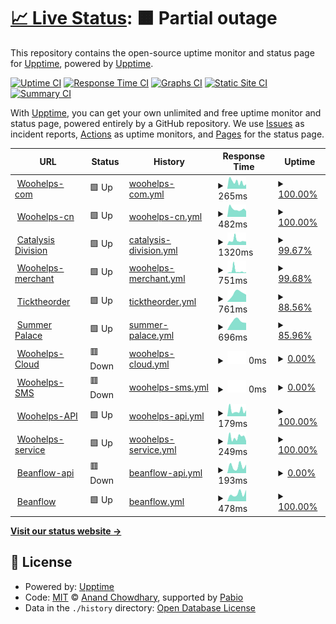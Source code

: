 # [📈 Live Status](https://demo.upptime.js.org): <!--live status--> **🟧 Partial outage**

This repository contains the open-source uptime monitor and status page for [Upptime](https://upptime.js.org), powered by [Upptime](https://github.com/upptime/upptime).

[![Uptime CI](https://github.com/martin-sun/woohelps-upptime/workflows/Uptime%20CI/badge.svg)](https://github.com/martin-sun/woohelps-upptime/actions?query=workflow%3A%22Uptime+CI%22)
[![Response Time CI](https://github.com/martin-sun/woohelps-upptime/workflows/Response%20Time%20CI/badge.svg)](https://github.com/martin-sun/woohelps-upptime/actions?query=workflow%3A%22Response+Time+CI%22)
[![Graphs CI](https://github.com/martin-sun/woohelps-upptime/workflows/Graphs%20CI/badge.svg)](https://github.com/martin-sun/woohelps-upptime/actions?query=workflow%3A%22Graphs+CI%22)
[![Static Site CI](https://github.com/martin-sun/woohelps-upptime/workflows/Static%20Site%20CI/badge.svg)](https://github.com/martin-sun/woohelps-upptime/actions?query=workflow%3A%22Static+Site+CI%22)
[![Summary CI](https://github.com/martin-sun/woohelps-upptime/workflows/Summary%20CI/badge.svg)](https://github.com/martin-sun/woohelps-upptime/actions?query=workflow%3A%22Summary+CI%22)

With [Upptime](https://upptime.js.org), you can get your own unlimited and free uptime monitor and status page, powered entirely by a GitHub repository. We use [Issues](https://github.com/upptime/upptime/issues) as incident reports, [Actions](https://github.com/martin-sun/woohelps-upptime/actions) as uptime monitors, and [Pages](https://demo.upptime.js.org) for the status page.

<!--start: status pages-->
<!-- This summary is generated by Upptime (https://github.com/upptime/upptime) -->
<!-- Do not edit this manually, your changes will be overwritten -->
<!-- prettier-ignore -->
| URL | Status | History | Response Time | Uptime |
| --- | ------ | ------- | ------------- | ------ |
| <img alt="" src="https://icons.duckduckgo.com/ip3/www.woohelps.com.ico" height="13"> [Woohelps-com](https://www.woohelps.com) | 🟩 Up | [woohelps-com.yml](https://github.com/martin-sun/woohelps-upptime/commits/HEAD/history/woohelps-com.yml) | <details><summary><img alt="Response time graph" src="./graphs/woohelps-com/response-time-week.png" height="20"> 265ms</summary><br><a href="https://martin-sun.github.io/woohelps-upptime/history/woohelps-com"><img alt="Response time 265" src="https://img.shields.io/endpoint?url=https%3A%2F%2Fraw.githubusercontent.com%2Fmartin-sun%2Fwoohelps-upptime%2FHEAD%2Fapi%2Fwoohelps-com%2Fresponse-time.json"></a><br><a href="https://martin-sun.github.io/woohelps-upptime/history/woohelps-com"><img alt="24-hour response time 326" src="https://img.shields.io/endpoint?url=https%3A%2F%2Fraw.githubusercontent.com%2Fmartin-sun%2Fwoohelps-upptime%2FHEAD%2Fapi%2Fwoohelps-com%2Fresponse-time-day.json"></a><br><a href="https://martin-sun.github.io/woohelps-upptime/history/woohelps-com"><img alt="7-day response time 265" src="https://img.shields.io/endpoint?url=https%3A%2F%2Fraw.githubusercontent.com%2Fmartin-sun%2Fwoohelps-upptime%2FHEAD%2Fapi%2Fwoohelps-com%2Fresponse-time-week.json"></a><br><a href="https://martin-sun.github.io/woohelps-upptime/history/woohelps-com"><img alt="30-day response time 265" src="https://img.shields.io/endpoint?url=https%3A%2F%2Fraw.githubusercontent.com%2Fmartin-sun%2Fwoohelps-upptime%2FHEAD%2Fapi%2Fwoohelps-com%2Fresponse-time-month.json"></a><br><a href="https://martin-sun.github.io/woohelps-upptime/history/woohelps-com"><img alt="1-year response time 265" src="https://img.shields.io/endpoint?url=https%3A%2F%2Fraw.githubusercontent.com%2Fmartin-sun%2Fwoohelps-upptime%2FHEAD%2Fapi%2Fwoohelps-com%2Fresponse-time-year.json"></a></details> | <details><summary><a href="https://martin-sun.github.io/woohelps-upptime/history/woohelps-com">100.00%</a></summary><a href="https://martin-sun.github.io/woohelps-upptime/history/woohelps-com"><img alt="All-time uptime 100.00%" src="https://img.shields.io/endpoint?url=https%3A%2F%2Fraw.githubusercontent.com%2Fmartin-sun%2Fwoohelps-upptime%2FHEAD%2Fapi%2Fwoohelps-com%2Fuptime.json"></a><br><a href="https://martin-sun.github.io/woohelps-upptime/history/woohelps-com"><img alt="24-hour uptime 100.00%" src="https://img.shields.io/endpoint?url=https%3A%2F%2Fraw.githubusercontent.com%2Fmartin-sun%2Fwoohelps-upptime%2FHEAD%2Fapi%2Fwoohelps-com%2Fuptime-day.json"></a><br><a href="https://martin-sun.github.io/woohelps-upptime/history/woohelps-com"><img alt="7-day uptime 100.00%" src="https://img.shields.io/endpoint?url=https%3A%2F%2Fraw.githubusercontent.com%2Fmartin-sun%2Fwoohelps-upptime%2FHEAD%2Fapi%2Fwoohelps-com%2Fuptime-week.json"></a><br><a href="https://martin-sun.github.io/woohelps-upptime/history/woohelps-com"><img alt="30-day uptime 100.00%" src="https://img.shields.io/endpoint?url=https%3A%2F%2Fraw.githubusercontent.com%2Fmartin-sun%2Fwoohelps-upptime%2FHEAD%2Fapi%2Fwoohelps-com%2Fuptime-month.json"></a><br><a href="https://martin-sun.github.io/woohelps-upptime/history/woohelps-com"><img alt="1-year uptime 100.00%" src="https://img.shields.io/endpoint?url=https%3A%2F%2Fraw.githubusercontent.com%2Fmartin-sun%2Fwoohelps-upptime%2FHEAD%2Fapi%2Fwoohelps-com%2Fuptime-year.json"></a></details>
| <img alt="" src="https://icons.duckduckgo.com/ip3/www.woohelps.cn.ico" height="13"> [Woohelps-cn](https://www.woohelps.cn) | 🟩 Up | [woohelps-cn.yml](https://github.com/martin-sun/woohelps-upptime/commits/HEAD/history/woohelps-cn.yml) | <details><summary><img alt="Response time graph" src="./graphs/woohelps-cn/response-time-week.png" height="20"> 482ms</summary><br><a href="https://martin-sun.github.io/woohelps-upptime/history/woohelps-cn"><img alt="Response time 482" src="https://img.shields.io/endpoint?url=https%3A%2F%2Fraw.githubusercontent.com%2Fmartin-sun%2Fwoohelps-upptime%2FHEAD%2Fapi%2Fwoohelps-cn%2Fresponse-time.json"></a><br><a href="https://martin-sun.github.io/woohelps-upptime/history/woohelps-cn"><img alt="24-hour response time 502" src="https://img.shields.io/endpoint?url=https%3A%2F%2Fraw.githubusercontent.com%2Fmartin-sun%2Fwoohelps-upptime%2FHEAD%2Fapi%2Fwoohelps-cn%2Fresponse-time-day.json"></a><br><a href="https://martin-sun.github.io/woohelps-upptime/history/woohelps-cn"><img alt="7-day response time 482" src="https://img.shields.io/endpoint?url=https%3A%2F%2Fraw.githubusercontent.com%2Fmartin-sun%2Fwoohelps-upptime%2FHEAD%2Fapi%2Fwoohelps-cn%2Fresponse-time-week.json"></a><br><a href="https://martin-sun.github.io/woohelps-upptime/history/woohelps-cn"><img alt="30-day response time 482" src="https://img.shields.io/endpoint?url=https%3A%2F%2Fraw.githubusercontent.com%2Fmartin-sun%2Fwoohelps-upptime%2FHEAD%2Fapi%2Fwoohelps-cn%2Fresponse-time-month.json"></a><br><a href="https://martin-sun.github.io/woohelps-upptime/history/woohelps-cn"><img alt="1-year response time 482" src="https://img.shields.io/endpoint?url=https%3A%2F%2Fraw.githubusercontent.com%2Fmartin-sun%2Fwoohelps-upptime%2FHEAD%2Fapi%2Fwoohelps-cn%2Fresponse-time-year.json"></a></details> | <details><summary><a href="https://martin-sun.github.io/woohelps-upptime/history/woohelps-cn">100.00%</a></summary><a href="https://martin-sun.github.io/woohelps-upptime/history/woohelps-cn"><img alt="All-time uptime 100.00%" src="https://img.shields.io/endpoint?url=https%3A%2F%2Fraw.githubusercontent.com%2Fmartin-sun%2Fwoohelps-upptime%2FHEAD%2Fapi%2Fwoohelps-cn%2Fuptime.json"></a><br><a href="https://martin-sun.github.io/woohelps-upptime/history/woohelps-cn"><img alt="24-hour uptime 100.00%" src="https://img.shields.io/endpoint?url=https%3A%2F%2Fraw.githubusercontent.com%2Fmartin-sun%2Fwoohelps-upptime%2FHEAD%2Fapi%2Fwoohelps-cn%2Fuptime-day.json"></a><br><a href="https://martin-sun.github.io/woohelps-upptime/history/woohelps-cn"><img alt="7-day uptime 100.00%" src="https://img.shields.io/endpoint?url=https%3A%2F%2Fraw.githubusercontent.com%2Fmartin-sun%2Fwoohelps-upptime%2FHEAD%2Fapi%2Fwoohelps-cn%2Fuptime-week.json"></a><br><a href="https://martin-sun.github.io/woohelps-upptime/history/woohelps-cn"><img alt="30-day uptime 100.00%" src="https://img.shields.io/endpoint?url=https%3A%2F%2Fraw.githubusercontent.com%2Fmartin-sun%2Fwoohelps-upptime%2FHEAD%2Fapi%2Fwoohelps-cn%2Fuptime-month.json"></a><br><a href="https://martin-sun.github.io/woohelps-upptime/history/woohelps-cn"><img alt="1-year uptime 100.00%" src="https://img.shields.io/endpoint?url=https%3A%2F%2Fraw.githubusercontent.com%2Fmartin-sun%2Fwoohelps-upptime%2FHEAD%2Fapi%2Fwoohelps-cn%2Fuptime-year.json"></a></details>
| <img alt="" src="https://icons.duckduckgo.com/ip3/www.catalysisdivision.ca.ico" height="13"> [Catalysis Division](https://www.catalysisdivision.ca/) | 🟩 Up | [catalysis-division.yml](https://github.com/martin-sun/woohelps-upptime/commits/HEAD/history/catalysis-division.yml) | <details><summary><img alt="Response time graph" src="./graphs/catalysis-division/response-time-week.png" height="20"> 1320ms</summary><br><a href="https://martin-sun.github.io/woohelps-upptime/history/catalysis-division"><img alt="Response time 1320" src="https://img.shields.io/endpoint?url=https%3A%2F%2Fraw.githubusercontent.com%2Fmartin-sun%2Fwoohelps-upptime%2FHEAD%2Fapi%2Fcatalysis-division%2Fresponse-time.json"></a><br><a href="https://martin-sun.github.io/woohelps-upptime/history/catalysis-division"><img alt="24-hour response time 1734" src="https://img.shields.io/endpoint?url=https%3A%2F%2Fraw.githubusercontent.com%2Fmartin-sun%2Fwoohelps-upptime%2FHEAD%2Fapi%2Fcatalysis-division%2Fresponse-time-day.json"></a><br><a href="https://martin-sun.github.io/woohelps-upptime/history/catalysis-division"><img alt="7-day response time 1320" src="https://img.shields.io/endpoint?url=https%3A%2F%2Fraw.githubusercontent.com%2Fmartin-sun%2Fwoohelps-upptime%2FHEAD%2Fapi%2Fcatalysis-division%2Fresponse-time-week.json"></a><br><a href="https://martin-sun.github.io/woohelps-upptime/history/catalysis-division"><img alt="30-day response time 1320" src="https://img.shields.io/endpoint?url=https%3A%2F%2Fraw.githubusercontent.com%2Fmartin-sun%2Fwoohelps-upptime%2FHEAD%2Fapi%2Fcatalysis-division%2Fresponse-time-month.json"></a><br><a href="https://martin-sun.github.io/woohelps-upptime/history/catalysis-division"><img alt="1-year response time 1320" src="https://img.shields.io/endpoint?url=https%3A%2F%2Fraw.githubusercontent.com%2Fmartin-sun%2Fwoohelps-upptime%2FHEAD%2Fapi%2Fcatalysis-division%2Fresponse-time-year.json"></a></details> | <details><summary><a href="https://martin-sun.github.io/woohelps-upptime/history/catalysis-division">99.67%</a></summary><a href="https://martin-sun.github.io/woohelps-upptime/history/catalysis-division"><img alt="All-time uptime 99.67%" src="https://img.shields.io/endpoint?url=https%3A%2F%2Fraw.githubusercontent.com%2Fmartin-sun%2Fwoohelps-upptime%2FHEAD%2Fapi%2Fcatalysis-division%2Fuptime.json"></a><br><a href="https://martin-sun.github.io/woohelps-upptime/history/catalysis-division"><img alt="24-hour uptime 100.00%" src="https://img.shields.io/endpoint?url=https%3A%2F%2Fraw.githubusercontent.com%2Fmartin-sun%2Fwoohelps-upptime%2FHEAD%2Fapi%2Fcatalysis-division%2Fuptime-day.json"></a><br><a href="https://martin-sun.github.io/woohelps-upptime/history/catalysis-division"><img alt="7-day uptime 99.67%" src="https://img.shields.io/endpoint?url=https%3A%2F%2Fraw.githubusercontent.com%2Fmartin-sun%2Fwoohelps-upptime%2FHEAD%2Fapi%2Fcatalysis-division%2Fuptime-week.json"></a><br><a href="https://martin-sun.github.io/woohelps-upptime/history/catalysis-division"><img alt="30-day uptime 99.67%" src="https://img.shields.io/endpoint?url=https%3A%2F%2Fraw.githubusercontent.com%2Fmartin-sun%2Fwoohelps-upptime%2FHEAD%2Fapi%2Fcatalysis-division%2Fuptime-month.json"></a><br><a href="https://martin-sun.github.io/woohelps-upptime/history/catalysis-division"><img alt="1-year uptime 99.67%" src="https://img.shields.io/endpoint?url=https%3A%2F%2Fraw.githubusercontent.com%2Fmartin-sun%2Fwoohelps-upptime%2FHEAD%2Fapi%2Fcatalysis-division%2Fuptime-year.json"></a></details>
| <img alt="" src="https://icons.duckduckgo.com/ip3/merchant.woohelps.com.ico" height="13"> [Woohelps-merchant](https://merchant.woohelps.com) | 🟩 Up | [woohelps-merchant.yml](https://github.com/martin-sun/woohelps-upptime/commits/HEAD/history/woohelps-merchant.yml) | <details><summary><img alt="Response time graph" src="./graphs/woohelps-merchant/response-time-week.png" height="20"> 751ms</summary><br><a href="https://martin-sun.github.io/woohelps-upptime/history/woohelps-merchant"><img alt="Response time 751" src="https://img.shields.io/endpoint?url=https%3A%2F%2Fraw.githubusercontent.com%2Fmartin-sun%2Fwoohelps-upptime%2FHEAD%2Fapi%2Fwoohelps-merchant%2Fresponse-time.json"></a><br><a href="https://martin-sun.github.io/woohelps-upptime/history/woohelps-merchant"><img alt="24-hour response time 1287" src="https://img.shields.io/endpoint?url=https%3A%2F%2Fraw.githubusercontent.com%2Fmartin-sun%2Fwoohelps-upptime%2FHEAD%2Fapi%2Fwoohelps-merchant%2Fresponse-time-day.json"></a><br><a href="https://martin-sun.github.io/woohelps-upptime/history/woohelps-merchant"><img alt="7-day response time 751" src="https://img.shields.io/endpoint?url=https%3A%2F%2Fraw.githubusercontent.com%2Fmartin-sun%2Fwoohelps-upptime%2FHEAD%2Fapi%2Fwoohelps-merchant%2Fresponse-time-week.json"></a><br><a href="https://martin-sun.github.io/woohelps-upptime/history/woohelps-merchant"><img alt="30-day response time 751" src="https://img.shields.io/endpoint?url=https%3A%2F%2Fraw.githubusercontent.com%2Fmartin-sun%2Fwoohelps-upptime%2FHEAD%2Fapi%2Fwoohelps-merchant%2Fresponse-time-month.json"></a><br><a href="https://martin-sun.github.io/woohelps-upptime/history/woohelps-merchant"><img alt="1-year response time 751" src="https://img.shields.io/endpoint?url=https%3A%2F%2Fraw.githubusercontent.com%2Fmartin-sun%2Fwoohelps-upptime%2FHEAD%2Fapi%2Fwoohelps-merchant%2Fresponse-time-year.json"></a></details> | <details><summary><a href="https://martin-sun.github.io/woohelps-upptime/history/woohelps-merchant">99.68%</a></summary><a href="https://martin-sun.github.io/woohelps-upptime/history/woohelps-merchant"><img alt="All-time uptime 99.68%" src="https://img.shields.io/endpoint?url=https%3A%2F%2Fraw.githubusercontent.com%2Fmartin-sun%2Fwoohelps-upptime%2FHEAD%2Fapi%2Fwoohelps-merchant%2Fuptime.json"></a><br><a href="https://martin-sun.github.io/woohelps-upptime/history/woohelps-merchant"><img alt="24-hour uptime 100.00%" src="https://img.shields.io/endpoint?url=https%3A%2F%2Fraw.githubusercontent.com%2Fmartin-sun%2Fwoohelps-upptime%2FHEAD%2Fapi%2Fwoohelps-merchant%2Fuptime-day.json"></a><br><a href="https://martin-sun.github.io/woohelps-upptime/history/woohelps-merchant"><img alt="7-day uptime 99.68%" src="https://img.shields.io/endpoint?url=https%3A%2F%2Fraw.githubusercontent.com%2Fmartin-sun%2Fwoohelps-upptime%2FHEAD%2Fapi%2Fwoohelps-merchant%2Fuptime-week.json"></a><br><a href="https://martin-sun.github.io/woohelps-upptime/history/woohelps-merchant"><img alt="30-day uptime 99.68%" src="https://img.shields.io/endpoint?url=https%3A%2F%2Fraw.githubusercontent.com%2Fmartin-sun%2Fwoohelps-upptime%2FHEAD%2Fapi%2Fwoohelps-merchant%2Fuptime-month.json"></a><br><a href="https://martin-sun.github.io/woohelps-upptime/history/woohelps-merchant"><img alt="1-year uptime 99.68%" src="https://img.shields.io/endpoint?url=https%3A%2F%2Fraw.githubusercontent.com%2Fmartin-sun%2Fwoohelps-upptime%2FHEAD%2Fapi%2Fwoohelps-merchant%2Fuptime-year.json"></a></details>
| <img alt="" src="https://icons.duckduckgo.com/ip3/www.ticktheorder.com.ico" height="13"> [Ticktheorder](https://www.ticktheorder.com) | 🟩 Up | [ticktheorder.yml](https://github.com/martin-sun/woohelps-upptime/commits/HEAD/history/ticktheorder.yml) | <details><summary><img alt="Response time graph" src="./graphs/ticktheorder/response-time-week.png" height="20"> 761ms</summary><br><a href="https://martin-sun.github.io/woohelps-upptime/history/ticktheorder"><img alt="Response time 761" src="https://img.shields.io/endpoint?url=https%3A%2F%2Fraw.githubusercontent.com%2Fmartin-sun%2Fwoohelps-upptime%2FHEAD%2Fapi%2Fticktheorder%2Fresponse-time.json"></a><br><a href="https://martin-sun.github.io/woohelps-upptime/history/ticktheorder"><img alt="24-hour response time 1370" src="https://img.shields.io/endpoint?url=https%3A%2F%2Fraw.githubusercontent.com%2Fmartin-sun%2Fwoohelps-upptime%2FHEAD%2Fapi%2Fticktheorder%2Fresponse-time-day.json"></a><br><a href="https://martin-sun.github.io/woohelps-upptime/history/ticktheorder"><img alt="7-day response time 761" src="https://img.shields.io/endpoint?url=https%3A%2F%2Fraw.githubusercontent.com%2Fmartin-sun%2Fwoohelps-upptime%2FHEAD%2Fapi%2Fticktheorder%2Fresponse-time-week.json"></a><br><a href="https://martin-sun.github.io/woohelps-upptime/history/ticktheorder"><img alt="30-day response time 761" src="https://img.shields.io/endpoint?url=https%3A%2F%2Fraw.githubusercontent.com%2Fmartin-sun%2Fwoohelps-upptime%2FHEAD%2Fapi%2Fticktheorder%2Fresponse-time-month.json"></a><br><a href="https://martin-sun.github.io/woohelps-upptime/history/ticktheorder"><img alt="1-year response time 761" src="https://img.shields.io/endpoint?url=https%3A%2F%2Fraw.githubusercontent.com%2Fmartin-sun%2Fwoohelps-upptime%2FHEAD%2Fapi%2Fticktheorder%2Fresponse-time-year.json"></a></details> | <details><summary><a href="https://martin-sun.github.io/woohelps-upptime/history/ticktheorder">88.56%</a></summary><a href="https://martin-sun.github.io/woohelps-upptime/history/ticktheorder"><img alt="All-time uptime 88.56%" src="https://img.shields.io/endpoint?url=https%3A%2F%2Fraw.githubusercontent.com%2Fmartin-sun%2Fwoohelps-upptime%2FHEAD%2Fapi%2Fticktheorder%2Fuptime.json"></a><br><a href="https://martin-sun.github.io/woohelps-upptime/history/ticktheorder"><img alt="24-hour uptime 100.00%" src="https://img.shields.io/endpoint?url=https%3A%2F%2Fraw.githubusercontent.com%2Fmartin-sun%2Fwoohelps-upptime%2FHEAD%2Fapi%2Fticktheorder%2Fuptime-day.json"></a><br><a href="https://martin-sun.github.io/woohelps-upptime/history/ticktheorder"><img alt="7-day uptime 88.56%" src="https://img.shields.io/endpoint?url=https%3A%2F%2Fraw.githubusercontent.com%2Fmartin-sun%2Fwoohelps-upptime%2FHEAD%2Fapi%2Fticktheorder%2Fuptime-week.json"></a><br><a href="https://martin-sun.github.io/woohelps-upptime/history/ticktheorder"><img alt="30-day uptime 88.56%" src="https://img.shields.io/endpoint?url=https%3A%2F%2Fraw.githubusercontent.com%2Fmartin-sun%2Fwoohelps-upptime%2FHEAD%2Fapi%2Fticktheorder%2Fuptime-month.json"></a><br><a href="https://martin-sun.github.io/woohelps-upptime/history/ticktheorder"><img alt="1-year uptime 88.56%" src="https://img.shields.io/endpoint?url=https%3A%2F%2Fraw.githubusercontent.com%2Fmartin-sun%2Fwoohelps-upptime%2FHEAD%2Fapi%2Fticktheorder%2Fuptime-year.json"></a></details>
| <img alt="" src="https://icons.duckduckgo.com/ip3/www.summerpalace.ca.ico" height="13"> [Summer Palace](https://www.summerpalace.ca) | 🟩 Up | [summer-palace.yml](https://github.com/martin-sun/woohelps-upptime/commits/HEAD/history/summer-palace.yml) | <details><summary><img alt="Response time graph" src="./graphs/summer-palace/response-time-week.png" height="20"> 696ms</summary><br><a href="https://martin-sun.github.io/woohelps-upptime/history/summer-palace"><img alt="Response time 696" src="https://img.shields.io/endpoint?url=https%3A%2F%2Fraw.githubusercontent.com%2Fmartin-sun%2Fwoohelps-upptime%2FHEAD%2Fapi%2Fsummer-palace%2Fresponse-time.json"></a><br><a href="https://martin-sun.github.io/woohelps-upptime/history/summer-palace"><img alt="24-hour response time 1252" src="https://img.shields.io/endpoint?url=https%3A%2F%2Fraw.githubusercontent.com%2Fmartin-sun%2Fwoohelps-upptime%2FHEAD%2Fapi%2Fsummer-palace%2Fresponse-time-day.json"></a><br><a href="https://martin-sun.github.io/woohelps-upptime/history/summer-palace"><img alt="7-day response time 696" src="https://img.shields.io/endpoint?url=https%3A%2F%2Fraw.githubusercontent.com%2Fmartin-sun%2Fwoohelps-upptime%2FHEAD%2Fapi%2Fsummer-palace%2Fresponse-time-week.json"></a><br><a href="https://martin-sun.github.io/woohelps-upptime/history/summer-palace"><img alt="30-day response time 696" src="https://img.shields.io/endpoint?url=https%3A%2F%2Fraw.githubusercontent.com%2Fmartin-sun%2Fwoohelps-upptime%2FHEAD%2Fapi%2Fsummer-palace%2Fresponse-time-month.json"></a><br><a href="https://martin-sun.github.io/woohelps-upptime/history/summer-palace"><img alt="1-year response time 696" src="https://img.shields.io/endpoint?url=https%3A%2F%2Fraw.githubusercontent.com%2Fmartin-sun%2Fwoohelps-upptime%2FHEAD%2Fapi%2Fsummer-palace%2Fresponse-time-year.json"></a></details> | <details><summary><a href="https://martin-sun.github.io/woohelps-upptime/history/summer-palace">85.96%</a></summary><a href="https://martin-sun.github.io/woohelps-upptime/history/summer-palace"><img alt="All-time uptime 85.96%" src="https://img.shields.io/endpoint?url=https%3A%2F%2Fraw.githubusercontent.com%2Fmartin-sun%2Fwoohelps-upptime%2FHEAD%2Fapi%2Fsummer-palace%2Fuptime.json"></a><br><a href="https://martin-sun.github.io/woohelps-upptime/history/summer-palace"><img alt="24-hour uptime 100.00%" src="https://img.shields.io/endpoint?url=https%3A%2F%2Fraw.githubusercontent.com%2Fmartin-sun%2Fwoohelps-upptime%2FHEAD%2Fapi%2Fsummer-palace%2Fuptime-day.json"></a><br><a href="https://martin-sun.github.io/woohelps-upptime/history/summer-palace"><img alt="7-day uptime 85.96%" src="https://img.shields.io/endpoint?url=https%3A%2F%2Fraw.githubusercontent.com%2Fmartin-sun%2Fwoohelps-upptime%2FHEAD%2Fapi%2Fsummer-palace%2Fuptime-week.json"></a><br><a href="https://martin-sun.github.io/woohelps-upptime/history/summer-palace"><img alt="30-day uptime 85.96%" src="https://img.shields.io/endpoint?url=https%3A%2F%2Fraw.githubusercontent.com%2Fmartin-sun%2Fwoohelps-upptime%2FHEAD%2Fapi%2Fsummer-palace%2Fuptime-month.json"></a><br><a href="https://martin-sun.github.io/woohelps-upptime/history/summer-palace"><img alt="1-year uptime 85.96%" src="https://img.shields.io/endpoint?url=https%3A%2F%2Fraw.githubusercontent.com%2Fmartin-sun%2Fwoohelps-upptime%2FHEAD%2Fapi%2Fsummer-palace%2Fuptime-year.json"></a></details>
| <img alt="" src="https://icons.duckduckgo.com/ip3/cloud.woohelps.com.ico" height="13"> [Woohelps-Cloud](https://cloud.woohelps.com) | 🟥 Down | [woohelps-cloud.yml](https://github.com/martin-sun/woohelps-upptime/commits/HEAD/history/woohelps-cloud.yml) | <details><summary><img alt="Response time graph" src="./graphs/woohelps-cloud/response-time-week.png" height="20"> 0ms</summary><br><a href="https://martin-sun.github.io/woohelps-upptime/history/woohelps-cloud"><img alt="Response time 0" src="https://img.shields.io/endpoint?url=https%3A%2F%2Fraw.githubusercontent.com%2Fmartin-sun%2Fwoohelps-upptime%2FHEAD%2Fapi%2Fwoohelps-cloud%2Fresponse-time.json"></a><br><a href="https://martin-sun.github.io/woohelps-upptime/history/woohelps-cloud"><img alt="24-hour response time 0" src="https://img.shields.io/endpoint?url=https%3A%2F%2Fraw.githubusercontent.com%2Fmartin-sun%2Fwoohelps-upptime%2FHEAD%2Fapi%2Fwoohelps-cloud%2Fresponse-time-day.json"></a><br><a href="https://martin-sun.github.io/woohelps-upptime/history/woohelps-cloud"><img alt="7-day response time 0" src="https://img.shields.io/endpoint?url=https%3A%2F%2Fraw.githubusercontent.com%2Fmartin-sun%2Fwoohelps-upptime%2FHEAD%2Fapi%2Fwoohelps-cloud%2Fresponse-time-week.json"></a><br><a href="https://martin-sun.github.io/woohelps-upptime/history/woohelps-cloud"><img alt="30-day response time 0" src="https://img.shields.io/endpoint?url=https%3A%2F%2Fraw.githubusercontent.com%2Fmartin-sun%2Fwoohelps-upptime%2FHEAD%2Fapi%2Fwoohelps-cloud%2Fresponse-time-month.json"></a><br><a href="https://martin-sun.github.io/woohelps-upptime/history/woohelps-cloud"><img alt="1-year response time 0" src="https://img.shields.io/endpoint?url=https%3A%2F%2Fraw.githubusercontent.com%2Fmartin-sun%2Fwoohelps-upptime%2FHEAD%2Fapi%2Fwoohelps-cloud%2Fresponse-time-year.json"></a></details> | <details><summary><a href="https://martin-sun.github.io/woohelps-upptime/history/woohelps-cloud">0.00%</a></summary><a href="https://martin-sun.github.io/woohelps-upptime/history/woohelps-cloud"><img alt="All-time uptime 0.00%" src="https://img.shields.io/endpoint?url=https%3A%2F%2Fraw.githubusercontent.com%2Fmartin-sun%2Fwoohelps-upptime%2FHEAD%2Fapi%2Fwoohelps-cloud%2Fuptime.json"></a><br><a href="https://martin-sun.github.io/woohelps-upptime/history/woohelps-cloud"><img alt="24-hour uptime 0.00%" src="https://img.shields.io/endpoint?url=https%3A%2F%2Fraw.githubusercontent.com%2Fmartin-sun%2Fwoohelps-upptime%2FHEAD%2Fapi%2Fwoohelps-cloud%2Fuptime-day.json"></a><br><a href="https://martin-sun.github.io/woohelps-upptime/history/woohelps-cloud"><img alt="7-day uptime 0.00%" src="https://img.shields.io/endpoint?url=https%3A%2F%2Fraw.githubusercontent.com%2Fmartin-sun%2Fwoohelps-upptime%2FHEAD%2Fapi%2Fwoohelps-cloud%2Fuptime-week.json"></a><br><a href="https://martin-sun.github.io/woohelps-upptime/history/woohelps-cloud"><img alt="30-day uptime 0.00%" src="https://img.shields.io/endpoint?url=https%3A%2F%2Fraw.githubusercontent.com%2Fmartin-sun%2Fwoohelps-upptime%2FHEAD%2Fapi%2Fwoohelps-cloud%2Fuptime-month.json"></a><br><a href="https://martin-sun.github.io/woohelps-upptime/history/woohelps-cloud"><img alt="1-year uptime 0.00%" src="https://img.shields.io/endpoint?url=https%3A%2F%2Fraw.githubusercontent.com%2Fmartin-sun%2Fwoohelps-upptime%2FHEAD%2Fapi%2Fwoohelps-cloud%2Fuptime-year.json"></a></details>
| <img alt="" src="https://icons.duckduckgo.com/ip3/sms.woohelps.com.ico" height="13"> [Woohelps-SMS](https://sms.woohelps.com) | 🟥 Down | [woohelps-sms.yml](https://github.com/martin-sun/woohelps-upptime/commits/HEAD/history/woohelps-sms.yml) | <details><summary><img alt="Response time graph" src="./graphs/woohelps-sms/response-time-week.png" height="20"> 0ms</summary><br><a href="https://martin-sun.github.io/woohelps-upptime/history/woohelps-sms"><img alt="Response time 0" src="https://img.shields.io/endpoint?url=https%3A%2F%2Fraw.githubusercontent.com%2Fmartin-sun%2Fwoohelps-upptime%2FHEAD%2Fapi%2Fwoohelps-sms%2Fresponse-time.json"></a><br><a href="https://martin-sun.github.io/woohelps-upptime/history/woohelps-sms"><img alt="24-hour response time 0" src="https://img.shields.io/endpoint?url=https%3A%2F%2Fraw.githubusercontent.com%2Fmartin-sun%2Fwoohelps-upptime%2FHEAD%2Fapi%2Fwoohelps-sms%2Fresponse-time-day.json"></a><br><a href="https://martin-sun.github.io/woohelps-upptime/history/woohelps-sms"><img alt="7-day response time 0" src="https://img.shields.io/endpoint?url=https%3A%2F%2Fraw.githubusercontent.com%2Fmartin-sun%2Fwoohelps-upptime%2FHEAD%2Fapi%2Fwoohelps-sms%2Fresponse-time-week.json"></a><br><a href="https://martin-sun.github.io/woohelps-upptime/history/woohelps-sms"><img alt="30-day response time 0" src="https://img.shields.io/endpoint?url=https%3A%2F%2Fraw.githubusercontent.com%2Fmartin-sun%2Fwoohelps-upptime%2FHEAD%2Fapi%2Fwoohelps-sms%2Fresponse-time-month.json"></a><br><a href="https://martin-sun.github.io/woohelps-upptime/history/woohelps-sms"><img alt="1-year response time 0" src="https://img.shields.io/endpoint?url=https%3A%2F%2Fraw.githubusercontent.com%2Fmartin-sun%2Fwoohelps-upptime%2FHEAD%2Fapi%2Fwoohelps-sms%2Fresponse-time-year.json"></a></details> | <details><summary><a href="https://martin-sun.github.io/woohelps-upptime/history/woohelps-sms">0.00%</a></summary><a href="https://martin-sun.github.io/woohelps-upptime/history/woohelps-sms"><img alt="All-time uptime 0.00%" src="https://img.shields.io/endpoint?url=https%3A%2F%2Fraw.githubusercontent.com%2Fmartin-sun%2Fwoohelps-upptime%2FHEAD%2Fapi%2Fwoohelps-sms%2Fuptime.json"></a><br><a href="https://martin-sun.github.io/woohelps-upptime/history/woohelps-sms"><img alt="24-hour uptime 0.00%" src="https://img.shields.io/endpoint?url=https%3A%2F%2Fraw.githubusercontent.com%2Fmartin-sun%2Fwoohelps-upptime%2FHEAD%2Fapi%2Fwoohelps-sms%2Fuptime-day.json"></a><br><a href="https://martin-sun.github.io/woohelps-upptime/history/woohelps-sms"><img alt="7-day uptime 0.00%" src="https://img.shields.io/endpoint?url=https%3A%2F%2Fraw.githubusercontent.com%2Fmartin-sun%2Fwoohelps-upptime%2FHEAD%2Fapi%2Fwoohelps-sms%2Fuptime-week.json"></a><br><a href="https://martin-sun.github.io/woohelps-upptime/history/woohelps-sms"><img alt="30-day uptime 0.00%" src="https://img.shields.io/endpoint?url=https%3A%2F%2Fraw.githubusercontent.com%2Fmartin-sun%2Fwoohelps-upptime%2FHEAD%2Fapi%2Fwoohelps-sms%2Fuptime-month.json"></a><br><a href="https://martin-sun.github.io/woohelps-upptime/history/woohelps-sms"><img alt="1-year uptime 0.00%" src="https://img.shields.io/endpoint?url=https%3A%2F%2Fraw.githubusercontent.com%2Fmartin-sun%2Fwoohelps-upptime%2FHEAD%2Fapi%2Fwoohelps-sms%2Fuptime-year.json"></a></details>
| <img alt="" src="https://icons.duckduckgo.com/ip3/api.woohelps.com.ico" height="13"> [Woohelps-API](https://api.woohelps.com) | 🟩 Up | [woohelps-api.yml](https://github.com/martin-sun/woohelps-upptime/commits/HEAD/history/woohelps-api.yml) | <details><summary><img alt="Response time graph" src="./graphs/woohelps-api/response-time-week.png" height="20"> 179ms</summary><br><a href="https://martin-sun.github.io/woohelps-upptime/history/woohelps-api"><img alt="Response time 179" src="https://img.shields.io/endpoint?url=https%3A%2F%2Fraw.githubusercontent.com%2Fmartin-sun%2Fwoohelps-upptime%2FHEAD%2Fapi%2Fwoohelps-api%2Fresponse-time.json"></a><br><a href="https://martin-sun.github.io/woohelps-upptime/history/woohelps-api"><img alt="24-hour response time 188" src="https://img.shields.io/endpoint?url=https%3A%2F%2Fraw.githubusercontent.com%2Fmartin-sun%2Fwoohelps-upptime%2FHEAD%2Fapi%2Fwoohelps-api%2Fresponse-time-day.json"></a><br><a href="https://martin-sun.github.io/woohelps-upptime/history/woohelps-api"><img alt="7-day response time 179" src="https://img.shields.io/endpoint?url=https%3A%2F%2Fraw.githubusercontent.com%2Fmartin-sun%2Fwoohelps-upptime%2FHEAD%2Fapi%2Fwoohelps-api%2Fresponse-time-week.json"></a><br><a href="https://martin-sun.github.io/woohelps-upptime/history/woohelps-api"><img alt="30-day response time 179" src="https://img.shields.io/endpoint?url=https%3A%2F%2Fraw.githubusercontent.com%2Fmartin-sun%2Fwoohelps-upptime%2FHEAD%2Fapi%2Fwoohelps-api%2Fresponse-time-month.json"></a><br><a href="https://martin-sun.github.io/woohelps-upptime/history/woohelps-api"><img alt="1-year response time 179" src="https://img.shields.io/endpoint?url=https%3A%2F%2Fraw.githubusercontent.com%2Fmartin-sun%2Fwoohelps-upptime%2FHEAD%2Fapi%2Fwoohelps-api%2Fresponse-time-year.json"></a></details> | <details><summary><a href="https://martin-sun.github.io/woohelps-upptime/history/woohelps-api">100.00%</a></summary><a href="https://martin-sun.github.io/woohelps-upptime/history/woohelps-api"><img alt="All-time uptime 100.00%" src="https://img.shields.io/endpoint?url=https%3A%2F%2Fraw.githubusercontent.com%2Fmartin-sun%2Fwoohelps-upptime%2FHEAD%2Fapi%2Fwoohelps-api%2Fuptime.json"></a><br><a href="https://martin-sun.github.io/woohelps-upptime/history/woohelps-api"><img alt="24-hour uptime 100.00%" src="https://img.shields.io/endpoint?url=https%3A%2F%2Fraw.githubusercontent.com%2Fmartin-sun%2Fwoohelps-upptime%2FHEAD%2Fapi%2Fwoohelps-api%2Fuptime-day.json"></a><br><a href="https://martin-sun.github.io/woohelps-upptime/history/woohelps-api"><img alt="7-day uptime 100.00%" src="https://img.shields.io/endpoint?url=https%3A%2F%2Fraw.githubusercontent.com%2Fmartin-sun%2Fwoohelps-upptime%2FHEAD%2Fapi%2Fwoohelps-api%2Fuptime-week.json"></a><br><a href="https://martin-sun.github.io/woohelps-upptime/history/woohelps-api"><img alt="30-day uptime 100.00%" src="https://img.shields.io/endpoint?url=https%3A%2F%2Fraw.githubusercontent.com%2Fmartin-sun%2Fwoohelps-upptime%2FHEAD%2Fapi%2Fwoohelps-api%2Fuptime-month.json"></a><br><a href="https://martin-sun.github.io/woohelps-upptime/history/woohelps-api"><img alt="1-year uptime 100.00%" src="https://img.shields.io/endpoint?url=https%3A%2F%2Fraw.githubusercontent.com%2Fmartin-sun%2Fwoohelps-upptime%2FHEAD%2Fapi%2Fwoohelps-api%2Fuptime-year.json"></a></details>
| <img alt="" src="https://icons.duckduckgo.com/ip3/service.woohelps.com.ico" height="13"> [Woohelps-service](https://service.woohelps.com) | 🟩 Up | [woohelps-service.yml](https://github.com/martin-sun/woohelps-upptime/commits/HEAD/history/woohelps-service.yml) | <details><summary><img alt="Response time graph" src="./graphs/woohelps-service/response-time-week.png" height="20"> 249ms</summary><br><a href="https://martin-sun.github.io/woohelps-upptime/history/woohelps-service"><img alt="Response time 249" src="https://img.shields.io/endpoint?url=https%3A%2F%2Fraw.githubusercontent.com%2Fmartin-sun%2Fwoohelps-upptime%2FHEAD%2Fapi%2Fwoohelps-service%2Fresponse-time.json"></a><br><a href="https://martin-sun.github.io/woohelps-upptime/history/woohelps-service"><img alt="24-hour response time 303" src="https://img.shields.io/endpoint?url=https%3A%2F%2Fraw.githubusercontent.com%2Fmartin-sun%2Fwoohelps-upptime%2FHEAD%2Fapi%2Fwoohelps-service%2Fresponse-time-day.json"></a><br><a href="https://martin-sun.github.io/woohelps-upptime/history/woohelps-service"><img alt="7-day response time 249" src="https://img.shields.io/endpoint?url=https%3A%2F%2Fraw.githubusercontent.com%2Fmartin-sun%2Fwoohelps-upptime%2FHEAD%2Fapi%2Fwoohelps-service%2Fresponse-time-week.json"></a><br><a href="https://martin-sun.github.io/woohelps-upptime/history/woohelps-service"><img alt="30-day response time 249" src="https://img.shields.io/endpoint?url=https%3A%2F%2Fraw.githubusercontent.com%2Fmartin-sun%2Fwoohelps-upptime%2FHEAD%2Fapi%2Fwoohelps-service%2Fresponse-time-month.json"></a><br><a href="https://martin-sun.github.io/woohelps-upptime/history/woohelps-service"><img alt="1-year response time 249" src="https://img.shields.io/endpoint?url=https%3A%2F%2Fraw.githubusercontent.com%2Fmartin-sun%2Fwoohelps-upptime%2FHEAD%2Fapi%2Fwoohelps-service%2Fresponse-time-year.json"></a></details> | <details><summary><a href="https://martin-sun.github.io/woohelps-upptime/history/woohelps-service">100.00%</a></summary><a href="https://martin-sun.github.io/woohelps-upptime/history/woohelps-service"><img alt="All-time uptime 100.00%" src="https://img.shields.io/endpoint?url=https%3A%2F%2Fraw.githubusercontent.com%2Fmartin-sun%2Fwoohelps-upptime%2FHEAD%2Fapi%2Fwoohelps-service%2Fuptime.json"></a><br><a href="https://martin-sun.github.io/woohelps-upptime/history/woohelps-service"><img alt="24-hour uptime 100.00%" src="https://img.shields.io/endpoint?url=https%3A%2F%2Fraw.githubusercontent.com%2Fmartin-sun%2Fwoohelps-upptime%2FHEAD%2Fapi%2Fwoohelps-service%2Fuptime-day.json"></a><br><a href="https://martin-sun.github.io/woohelps-upptime/history/woohelps-service"><img alt="7-day uptime 100.00%" src="https://img.shields.io/endpoint?url=https%3A%2F%2Fraw.githubusercontent.com%2Fmartin-sun%2Fwoohelps-upptime%2FHEAD%2Fapi%2Fwoohelps-service%2Fuptime-week.json"></a><br><a href="https://martin-sun.github.io/woohelps-upptime/history/woohelps-service"><img alt="30-day uptime 100.00%" src="https://img.shields.io/endpoint?url=https%3A%2F%2Fraw.githubusercontent.com%2Fmartin-sun%2Fwoohelps-upptime%2FHEAD%2Fapi%2Fwoohelps-service%2Fuptime-month.json"></a><br><a href="https://martin-sun.github.io/woohelps-upptime/history/woohelps-service"><img alt="1-year uptime 100.00%" src="https://img.shields.io/endpoint?url=https%3A%2F%2Fraw.githubusercontent.com%2Fmartin-sun%2Fwoohelps-upptime%2FHEAD%2Fapi%2Fwoohelps-service%2Fuptime-year.json"></a></details>
| <img alt="" src="https://icons.duckduckgo.com/ip3/api.beanflow.ai.ico" height="13"> [Beanflow-api](https://api.beanflow.ai) | 🟥 Down | [beanflow-api.yml](https://github.com/martin-sun/woohelps-upptime/commits/HEAD/history/beanflow-api.yml) | <details><summary><img alt="Response time graph" src="./graphs/beanflow-api/response-time-week.png" height="20"> 193ms</summary><br><a href="https://martin-sun.github.io/woohelps-upptime/history/beanflow-api"><img alt="Response time 193" src="https://img.shields.io/endpoint?url=https%3A%2F%2Fraw.githubusercontent.com%2Fmartin-sun%2Fwoohelps-upptime%2FHEAD%2Fapi%2Fbeanflow-api%2Fresponse-time.json"></a><br><a href="https://martin-sun.github.io/woohelps-upptime/history/beanflow-api"><img alt="24-hour response time 215" src="https://img.shields.io/endpoint?url=https%3A%2F%2Fraw.githubusercontent.com%2Fmartin-sun%2Fwoohelps-upptime%2FHEAD%2Fapi%2Fbeanflow-api%2Fresponse-time-day.json"></a><br><a href="https://martin-sun.github.io/woohelps-upptime/history/beanflow-api"><img alt="7-day response time 193" src="https://img.shields.io/endpoint?url=https%3A%2F%2Fraw.githubusercontent.com%2Fmartin-sun%2Fwoohelps-upptime%2FHEAD%2Fapi%2Fbeanflow-api%2Fresponse-time-week.json"></a><br><a href="https://martin-sun.github.io/woohelps-upptime/history/beanflow-api"><img alt="30-day response time 193" src="https://img.shields.io/endpoint?url=https%3A%2F%2Fraw.githubusercontent.com%2Fmartin-sun%2Fwoohelps-upptime%2FHEAD%2Fapi%2Fbeanflow-api%2Fresponse-time-month.json"></a><br><a href="https://martin-sun.github.io/woohelps-upptime/history/beanflow-api"><img alt="1-year response time 193" src="https://img.shields.io/endpoint?url=https%3A%2F%2Fraw.githubusercontent.com%2Fmartin-sun%2Fwoohelps-upptime%2FHEAD%2Fapi%2Fbeanflow-api%2Fresponse-time-year.json"></a></details> | <details><summary><a href="https://martin-sun.github.io/woohelps-upptime/history/beanflow-api">0.00%</a></summary><a href="https://martin-sun.github.io/woohelps-upptime/history/beanflow-api"><img alt="All-time uptime 0.00%" src="https://img.shields.io/endpoint?url=https%3A%2F%2Fraw.githubusercontent.com%2Fmartin-sun%2Fwoohelps-upptime%2FHEAD%2Fapi%2Fbeanflow-api%2Fuptime.json"></a><br><a href="https://martin-sun.github.io/woohelps-upptime/history/beanflow-api"><img alt="24-hour uptime 0.00%" src="https://img.shields.io/endpoint?url=https%3A%2F%2Fraw.githubusercontent.com%2Fmartin-sun%2Fwoohelps-upptime%2FHEAD%2Fapi%2Fbeanflow-api%2Fuptime-day.json"></a><br><a href="https://martin-sun.github.io/woohelps-upptime/history/beanflow-api"><img alt="7-day uptime 0.00%" src="https://img.shields.io/endpoint?url=https%3A%2F%2Fraw.githubusercontent.com%2Fmartin-sun%2Fwoohelps-upptime%2FHEAD%2Fapi%2Fbeanflow-api%2Fuptime-week.json"></a><br><a href="https://martin-sun.github.io/woohelps-upptime/history/beanflow-api"><img alt="30-day uptime 0.00%" src="https://img.shields.io/endpoint?url=https%3A%2F%2Fraw.githubusercontent.com%2Fmartin-sun%2Fwoohelps-upptime%2FHEAD%2Fapi%2Fbeanflow-api%2Fuptime-month.json"></a><br><a href="https://martin-sun.github.io/woohelps-upptime/history/beanflow-api"><img alt="1-year uptime 0.00%" src="https://img.shields.io/endpoint?url=https%3A%2F%2Fraw.githubusercontent.com%2Fmartin-sun%2Fwoohelps-upptime%2FHEAD%2Fapi%2Fbeanflow-api%2Fuptime-year.json"></a></details>
| <img alt="" src="https://icons.duckduckgo.com/ip3/www.beanflow.ai.ico" height="13"> [Beanflow](https://www.beanflow.ai) | 🟩 Up | [beanflow.yml](https://github.com/martin-sun/woohelps-upptime/commits/HEAD/history/beanflow.yml) | <details><summary><img alt="Response time graph" src="./graphs/beanflow/response-time-week.png" height="20"> 478ms</summary><br><a href="https://martin-sun.github.io/woohelps-upptime/history/beanflow"><img alt="Response time 478" src="https://img.shields.io/endpoint?url=https%3A%2F%2Fraw.githubusercontent.com%2Fmartin-sun%2Fwoohelps-upptime%2FHEAD%2Fapi%2Fbeanflow%2Fresponse-time.json"></a><br><a href="https://martin-sun.github.io/woohelps-upptime/history/beanflow"><img alt="24-hour response time 519" src="https://img.shields.io/endpoint?url=https%3A%2F%2Fraw.githubusercontent.com%2Fmartin-sun%2Fwoohelps-upptime%2FHEAD%2Fapi%2Fbeanflow%2Fresponse-time-day.json"></a><br><a href="https://martin-sun.github.io/woohelps-upptime/history/beanflow"><img alt="7-day response time 478" src="https://img.shields.io/endpoint?url=https%3A%2F%2Fraw.githubusercontent.com%2Fmartin-sun%2Fwoohelps-upptime%2FHEAD%2Fapi%2Fbeanflow%2Fresponse-time-week.json"></a><br><a href="https://martin-sun.github.io/woohelps-upptime/history/beanflow"><img alt="30-day response time 478" src="https://img.shields.io/endpoint?url=https%3A%2F%2Fraw.githubusercontent.com%2Fmartin-sun%2Fwoohelps-upptime%2FHEAD%2Fapi%2Fbeanflow%2Fresponse-time-month.json"></a><br><a href="https://martin-sun.github.io/woohelps-upptime/history/beanflow"><img alt="1-year response time 478" src="https://img.shields.io/endpoint?url=https%3A%2F%2Fraw.githubusercontent.com%2Fmartin-sun%2Fwoohelps-upptime%2FHEAD%2Fapi%2Fbeanflow%2Fresponse-time-year.json"></a></details> | <details><summary><a href="https://martin-sun.github.io/woohelps-upptime/history/beanflow">100.00%</a></summary><a href="https://martin-sun.github.io/woohelps-upptime/history/beanflow"><img alt="All-time uptime 100.00%" src="https://img.shields.io/endpoint?url=https%3A%2F%2Fraw.githubusercontent.com%2Fmartin-sun%2Fwoohelps-upptime%2FHEAD%2Fapi%2Fbeanflow%2Fuptime.json"></a><br><a href="https://martin-sun.github.io/woohelps-upptime/history/beanflow"><img alt="24-hour uptime 100.00%" src="https://img.shields.io/endpoint?url=https%3A%2F%2Fraw.githubusercontent.com%2Fmartin-sun%2Fwoohelps-upptime%2FHEAD%2Fapi%2Fbeanflow%2Fuptime-day.json"></a><br><a href="https://martin-sun.github.io/woohelps-upptime/history/beanflow"><img alt="7-day uptime 100.00%" src="https://img.shields.io/endpoint?url=https%3A%2F%2Fraw.githubusercontent.com%2Fmartin-sun%2Fwoohelps-upptime%2FHEAD%2Fapi%2Fbeanflow%2Fuptime-week.json"></a><br><a href="https://martin-sun.github.io/woohelps-upptime/history/beanflow"><img alt="30-day uptime 100.00%" src="https://img.shields.io/endpoint?url=https%3A%2F%2Fraw.githubusercontent.com%2Fmartin-sun%2Fwoohelps-upptime%2FHEAD%2Fapi%2Fbeanflow%2Fuptime-month.json"></a><br><a href="https://martin-sun.github.io/woohelps-upptime/history/beanflow"><img alt="1-year uptime 100.00%" src="https://img.shields.io/endpoint?url=https%3A%2F%2Fraw.githubusercontent.com%2Fmartin-sun%2Fwoohelps-upptime%2FHEAD%2Fapi%2Fbeanflow%2Fuptime-year.json"></a></details>

<!--end: status pages-->

[**Visit our status website →**](https://martin-sun.github.io/woohelps-upptime/)

## 📄 License

- Powered by: [Upptime](https://github.com/upptime/upptime)
- Code: [MIT](./LICENSE) © [Anand Chowdhary](https://anandchowdhary.com), supported by [Pabio](https://pabio.com)
- Data in the `./history` directory: [Open Database License](https://opendatacommons.org/licenses/odbl/1-0/)
